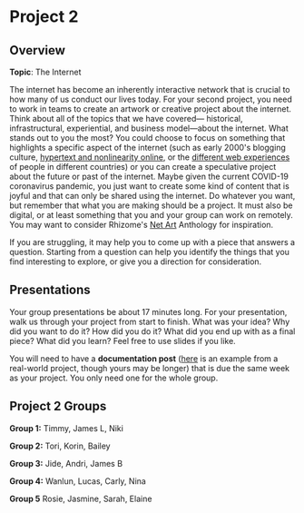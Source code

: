 # Project 2 

## Overview

**Topic**: The Internet

The internet has become an inherently interactive network that is crucial to how many of us conduct our lives today. For your second project, you need to work in teams to create an artwork or creative project about the internet. Think about all of the topics that we have covered— historical, infrastructural, experiential, and business model—about the internet. What stands out to you the most?  You could choose to focus on something that highlights a specific aspect of the internet (such as early 2000's blogging culture, [hypertext and nonlinearity online](https://twinery.org/), or the [different web experiences](https://www.washingtonpost.com/technology/2020/02/14/google-maps-political-borders/) of people in different countries) or you can create a speculative project about the future or past of the internet. Maybe given the current COVID-19 coronavirus pandemic, you just want to create some kind of content that is joyful and that can only be shared using the internet. Do whatever you want, but remember that what you are making should be a project. It must also be digital, or at least something that you and your group can work on remotely. You may want to consider Rhizome's [Net Art](https://anthology.rhizome.org/) Anthology for inspiration. 

If you are struggling, it may  help you to come up with a piece that answers a question. Starting from a question can help you identify the things that you find interesting to explore, or give you a direction for consideration. 

## Presentations

Your group presentations be about 17 minutes long.  For your presentation, walk us through your project from start to finish. What was your idea? Why did you want to do it? How did you do it? What did you end up with as a final piece? What did you learn? Feel free to use slides if you like. 

You will need to have a **documentation post** ([here](http://jillhubley.com/blog/nyctrees) is an example from a real-world project, though yours may be longer) that is due the same week as your project. You only need one for the whole group. 



## Project 2 Groups

**Group 1:** Timmy,  James L, Niki

**Group 2:** Tori, Korin,  Bailey 

**Group 3:** Jide,  Andri, James B

**Group 4:** Wanlun, Lucas, Carly, Nina

**Group 5** Rosie, Jasmine, Sarah, Elaine 

